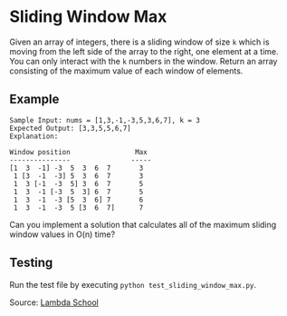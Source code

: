 # Sliding Window Max

Given an array of integers, there is a sliding window of size `k` which is moving from the left side of the array to the right, one element at a time. You can only interact with the `k` numbers in the window. Return an array consisting of the maximum value of each window of elements.

## Example

```
Sample Input: nums = [1,3,-1,-3,5,3,6,7], k = 3
Expected Output: [3,3,5,5,6,7]
Explanation:

Window position                Max
---------------               -----
[1  3  -1] -3  5  3  6  7       3
 1 [3  -1  -3] 5  3  6  7       3
 1  3 [-1  -3  5] 3  6  7       5
 1  3  -1 [-3  5  3] 6  7       5
 1  3  -1  -3 [5  3  6] 7       6
 1  3  -1  -3  5 [3  6  7]      7
```

Can you implement a solution that calculates all of the maximum sliding window values in O(n) time?

## Testing

Run the test file by executing `python test_sliding_window_max.py`.

Source: [Lambda School](https://github.com/LambdaSchool/cs-module-project-algorithms/tree/master/sliding_window_max)
